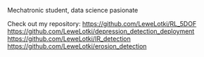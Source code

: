 Mechatronic student, data science pasionate

Check out my repository:
https://github.com/LeweLotki/RL_5DOF
https://github.com/LeweLotki/depression_detection_deployment
https://github.com/LeweLotki/IR_detection
https://github.com/LeweLotki/erosion_detection
